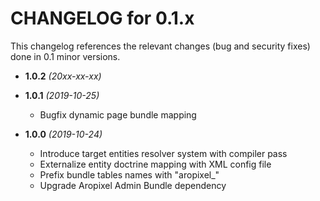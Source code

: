 CHANGELOG for 0.1.x
===================

This changelog references the relevant changes (bug and security fixes) done
in 0.1 minor versions.

* **1.0.2** _(20xx-xx-xx)_


* **1.0.1** _(2019-10-25)_
    * Bugfix dynamic page bundle mapping

* **1.0.0** _(2019-10-24)_
    * Introduce target entities resolver system with compiler pass
    * Externalize entity doctrine mapping with XML config file
    * Prefix bundle tables names with "aropixel_"
    * Upgrade Aropixel Admin Bundle dependency
